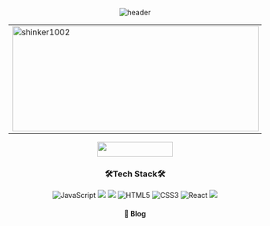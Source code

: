 <!-- # Hi 👋, I'm Minsu! -->
<div align="center">

![header](https://capsule-render.vercel.app/api?type=Slice&color=50bcdf&fontColor=363636&text=MinsuChoi&height=300&fontSize=110&fontAlignY=50)

<table style="border: none">
    <tr>
        <td valign="top" width="50%" style="border: none">
          <img src="https://github-readme-stats.vercel.app/api?username=shinker1002&count_private=true&show_icons=true.png" alt="shinker1002" width="490" height="210">
        </td>
        <td valign="top" width="50%" style="border: none">
          <img align="center" src="https://github-readme-stats.vercel.app/api/top-langs/?username=shinker1002&layout=compact" alt="shinker1002" width="490" height="210"/>
        </td>
    </tr>
</table>

<img src="https://hits.seeyoufarm.com/api/count/incr/badge.svg?url=https%3A%2F%2Fgithub.com%2Fshinker1002&count_bg=%2379C83D&title_bg=%23555555&icon=&icon_color=%23E7E7E7&title=hits&edge_flat=false" width="150" height="30"></img>

<h3>🛠Tech Stack🛠</h3>

![JavaScript](https://img.shields.io/badge/javascript-%23323330.svg?style=for-the-badge&logo=javascript&logoColor=%23F7DF1E)
<img src="https://img.shields.io/badge/Typescript-007ACC?style=for-the-badge&logo=Typescript&logoColor=white"/>
<img src="https://img.shields.io/badge/python-3776AB?style=for-the-badge&logo=python&logoColor=white">
![HTML5](https://img.shields.io/badge/html5-%23E34F26.svg?style=for-the-badge&logo=html5&logoColor=white)
![CSS3](https://img.shields.io/badge/css3-%231572B6.svg?style=for-the-badge&logo=css3&logoColor=white)
![React](https://img.shields.io/badge/react-%2320232a.svg?style=for-the-badge&logo=react&logoColor=%2361DAFB)
<img src="https://img.shields.io/badge/git-%23F05033.svg?style=for-the-badge&logo=git&logoColor=white"/>

<h4>📝 Blog</h4>


</div>

<!--
**shinker1002/shinker1002** is a ✨ _special_ ✨ repository because its `README.md` (this file) appears on your GitHub profile.
![Anurag's GitHub stats](https://github-readme-stats.vercel.app/api?username=shinker1002&count_private=true&show_icons=true)
<img src="https://github-readme-stats.vercel.app/api?username=shinker1002&count_private=true&show_icons=true.png" width="490" height="195">

[![Top Langs](https://github-readme-stats.vercel.app/api/top-langs/?username=shinker1002&layout=compact)](https://github.com/anuraghazra/github-readme-stats)
[![Hits](https://hits.seeyoufarm.com/api/count/incr/badge.svg?url=https%3A%2F%2Fgithub.com%2Fshinker1002&count_bg=%2379C83D&title_bg=%23555555&icon=&icon_color=%23E7E7E7&title=hits&edge_flat=false)](https://hits.seeyoufarm.com)
Here are some ideas to get you started:

- 🔭 I’m currently working on ...
- 🌱 I’m currently learning ...
- 👯 I’m looking to collaborate on ...
- 🤔 I’m looking for help with ...
- 💬 Ask me about ...
- 📫 How to reach me: ...
- 😄 Pronouns: ...
- ⚡ Fun fact: ...
-->
